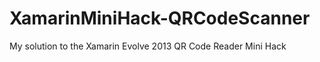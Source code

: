 XamarinMiniHack-QRCodeScanner
=============================

My solution to the Xamarin Evolve 2013 QR Code Reader Mini Hack